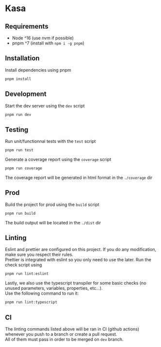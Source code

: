 # Kasa

## Requirements

- Node ^16 (use nvm if possible)
- pnpm ^7 (install with `npm i -g pnpm`)

## Installation

Install dependencies using pnpm

```bash
pnpm install
```

## Development

Start the dev server using the `dev` script

```bash
pnpm run dev
```

## Testing

Run unit/functionnal tests with the `test` script

```bash
pnpm run test
```

Generate a coverage report using the `coverage` script

```bash
pnpm run coverage
```

The coverage report will be generated in html format in the `./coverage` dir

## Prod

Build the project for prod using the `build` script

```bash
pnpm run build
```

The build output will be located in the `./dist` dir

## Linting

Eslint and prettier are configured on this project. If you do any modification, make sure you respect their rules.  
Prettier is integrated with eslint so you only need to use the later. Run the check script using

```bash
pnpm run lint:eslint
```

Lastly, we also use the typescript transpiler for some basic checks (no unused parameters, variables, properties, etc...).  
Use the following command to run it:

```bash
pnpm run lint:typescript
```

## CI

The linting commands listed above will be ran in CI (github actions) whenever you push to a branch or create a pull request.  
All of them must pass in order to be merged on `dev` branch.
